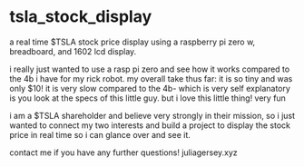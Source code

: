 # tsla_stock_display


a real time $TSLA stock price display using a raspberry pi zero w, breadboard, and 1602 lcd display. 

i really just wanted to use a rasp pi zero and see how it works compared to the 4b i have for my rick robot. 
my overall take thus far: it is so tiny and was only $10! it is very slow compared to the 4b- which is very self explanatory is you look at the specs of this little guy. but i love this little thing! very fun 

i am a $TSLA shareholder and believe very strongly in their mission, so i just wanted to connect my two interests and build a project to display the stock price in real time so i can glance over and see it. 

contact me if you have any further questions!
juliagersey.xyz
